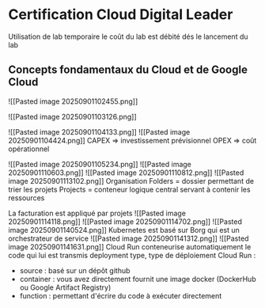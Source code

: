 # Certification Cloud Digital Leader

Utilisation de lab temporaire
le coût du lab est débité dés le lancement du lab

## Concepts fondamentaux du Cloud et de Google Cloud

![[Pasted image 20250901102455.png]]

![[Pasted image 20250901103126.png]]

![[Pasted image 20250901104133.png]]
![[Pasted image 20250901104424.png]]
CAPEX => investissement prévisionnel
OPEX => coût opérationnel

![[Pasted image 20250901105234.png]]
![[Pasted image 20250901110603.png]]
![[Pasted image 20250901110812.png]]
![[Pasted image 20250901113102.png]]
Organisation
Folders = dossier permettant de trier les projets
Projects = conteneur logique central servant à contenir les ressources

La facturation est appliqué par projets
![[Pasted image 20250901114118.png]]
![[Pasted image 20250901114702.png]]
![[Pasted image 20250901140524.png]]
Kubernetes est basé sur Borg qui est un orchestrateur de service
![[Pasted image 20250901141312.png]]
![[Pasted image 20250901141631.png]]
Cloud Run conteneurise automatiquement le code qui lui est transmis
deployment type, type de déploiement Cloud Run :
- source : basé sur un dépôt github
- container : vous avez directement fournit une image docker (DockerHub ou Google Artifact Registry)
- function : permettant d'écrire du code à exécuter directement